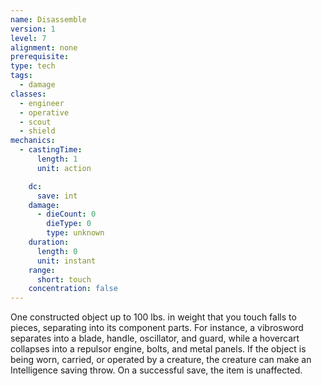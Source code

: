```yaml
---
name: Disassemble
version: 1
level: 7
alignment: none
prerequisite: 
type: tech
tags:
  - damage
classes:
  - engineer
  - operative
  - scout
  - shield
mechanics:
  - castingTime:
      length: 1
      unit: action

    dc:
      save: int
    damage:
      - dieCount: 0
        dieType: 0
        type: unknown
    duration:
      length: 0
      unit: instant
    range:
      short: touch
    concentration: false
---
```

One constructed object up to 100 lbs. in weight that you touch falls to pieces, separating into its component parts. For instance, a vibrosword separates into a blade, handle, oscillator, and guard, while a hovercart collapses into a repulsor engine, bolts, and metal panels. If the object is being worn, carried, or operated by a creature, the creature can make an Intelligence saving throw. On a successful save, the item is unaffected.
    